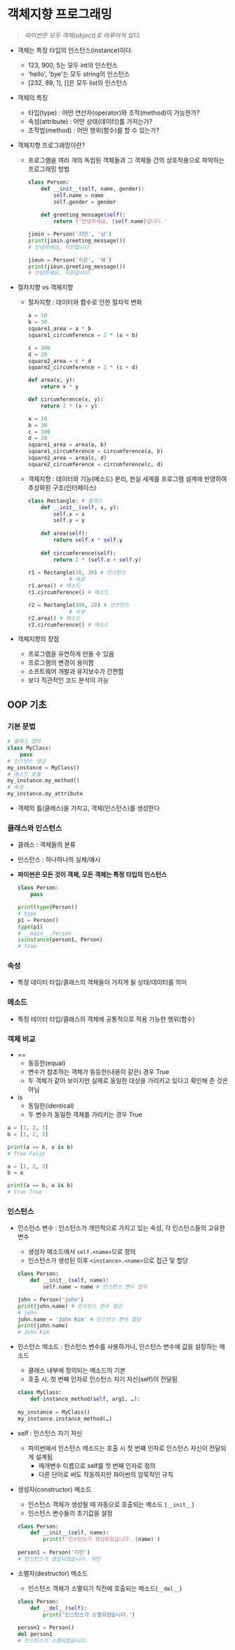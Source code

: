 # 객체지향 프로그래밍

> _파이썬은 모두 객체(object)로 이루어져 있다._

- 객체는 특정 타입의 인스턴스(instance)이다.
  - 123, 900, 5는 모두 int의 인스턴스
  - 'hello', 'bye'는 모두 string의 인스턴스
  - [232, 89, 1], []은 모두 list의 인스턴스

- 객체의 특징
  - 타입(type) :  어떤 연산자(operator)와 조작(method)이 가능한가?
  - 속성(attribute) : 어떤 상태(데이터)를 가지는가?
  - 조작법(method) : 어떤 행위(함수)를 할 수 있는가?

- 객체지향 프로그래밍이란?

  - 프로그램을 여러 개의 독립된 객체들과 그 객체들 간의 상호작용으로 파악하는 프로그래밍 방법

    ```python
    class Person:
        def __init__(self, name, gender):
            self.name = name
            self.gender = gender
            
        def greeting_message(self):
            return f'안녕하세요, {self.name}입니다.'
    ```

    ```python
    jimin = Person('지민', '남')
    print(jimin.greeting_message())
    # 안녕하세요, 지민입니다.
    
    jieun = Person('지은', '여')
    print(jieun.greeting_message())
    # 안녕하세요, 지은입니다.
    ```

- 절차지향 vs 객체지향

  - 절차지향 : 데이터와 함수로 인한 절차적 변화

    ```python
    a = 10
    b = 30
    square1_area = a * b
    square1_circumference = 2 * (a + b)
    
    c = 300
    d = 20
    square2_area = c * d
    square2_circumference = 2 * (c + d)
    ```

    ```python
    def area(x, y):
        return x * y
    
    def circumference(x, y):
        return 2 * (x + y)
    
    a = 10
    b = 30
    c = 300
    d = 20
    square1_area = area(a, b)
    square1_circumference = circumference(a, b)
    square2_area = area(c, d)
    square2_circumference = circumference(c, d)
    ```

  - 객체지향 : 데이터와 기능(메소드) 분리, 현실 세계를 프로그램 설계에 반영하여 추상화된 구조(인터페이스)

    ```python
    class Rectangle: # 클래스
        def __init__(self, x, y):
            self.x = x
            self.y = y
        
        def area(self):
            return self.x * self.y
        
        def circumference(self):
            return 2 * (self.x + self.y)
        
    r1 = Rectangle(10, 30) # 인스턴스
                 # 속성
    r1.area() # 메소드
    r1.circumference() # 메소드
    
    r2 = Rectangle(300, 20) # 인스턴스
                 # 속성
    r2.area() # 메소드
    r2.circumference() # 메소드
    ```

- 객체지향의 장점

  - 프로그램을 유연하게 만들 수 있음
  - 프로그램의 변경이 용이함
  - 소프트웨어 개발과 유지보수가 간편함
  - 보다 직관적인 코드 분석이 가능

## OOP 기초

### 기본 문법

```python
# 클래스 정의
class MyClass:
    pass
# 인스턴스 생성
my_instance = MyClass()
# 메소드 호출
my_instance.my_method()
# 속성
my_instance.my_attribute
```

- 객체의 틀(클래스)을 가지고, 객체(인스턴스)를 생성한다

### 클래스와 인스턴스

- 클래스 : 객체들의 분류

- 인스턴스 : 하나하나의 실체/예시

- **파이썬은 모든 것이 객체, 모든 객체는 특정 타입의 인스턴스**

  ```python
  class Person:
      pass
  
  print(type(Person))
  # type
  p1 = Person() 
  type(p1)
  # __main__.Person
  isinstance(person1, Person)
  # True
  ```

### 속성

- 특정 데이터 타입/클래스의 객체들이 가지게 될 상태/데이터를 의미

### 메소드

- 특정 테이터 타입/클래스의 객체에 공통적으로 적용 가능한 행위(함수)

### 객체 비교

- ==
  - 동등한(equal)
  - 변수가 참조하는 객체가 동등한(내용이 같은) 경우 True
  - 두 객체가 같아 보이지만 실제로 동일한 대상을 가리키고 있다고 확인해 준 것은 아님
- is
  - 동일한(identical)
  - 두 변수가 동일한 객체를 가리키는 경우 True

```python
a = [1, 2, 3]
b = [1, 2, 3]

print(a == b, a is b)
# True False
```

```python
a = [1, 2, 3]
b = a

print(a == b, a is b)
# True True 
```

### 인스턴스

- 인스턴스 변수 : 인스턴스가 개인적으로 가지고 있는 속성, 각 인스턴스들의 고유한 변수
  - 생성자 메소드에서 `self.<name>`으로 정의
  - 인스턴스가 생성된 이후 `<instance>.<name>`으로 접근 및 할당

  ```python
  class Person:
      def __init__(self, name):
          self.name = name # 인스턴스 변수 정의
  
  john = Person('john')
  print(john.name) # 인스턴스 변수 접근
  # john
  john.name = 'John Kim' # 인스턴스 변수 할당
  print(john.name)
  # John Kim
  ```

- 인스턴스 메소드 : 인스턴스 변수를 사용하거나, 인스턴스 변수에 값을 설정하는 메소드

  - 클래스 내부에 정의되는 메소드의 기본
  - 호출 시, 첫 번째 인자로 인스턴스 자기 자신(self)이 전달됨

  ```python
  class MyClass:
      def instance_method(self, arg1, …):
          
  my_instance = MyClass()
  my_instance.instance_method(…)
  ```

- self : 인스턴스 자기 자신

  - 파이썬에서 인스턴스 메소드는 호출 시 첫 번째 인자로 인스턴스 자신이 전달되게 설계됨
    - 매개변수 이름으로 self를 첫 번째 인자로 정의
    - 다른 단어로 써도 작동하지만 파이썬의 암묵적인 규칙

- 생성자(constructor) 메소드

  - 인스턴스 객체가 생성될 때 자동으로 호출되는 메소드 (`__init__`)
  - 인스턴스 변수들의 초기값을 설정

  ```python
  class Person:
      def __init__(self, name):
          print(f'인스턴스가 생성되었습니다. {name}')
          
  person1 = Person('지민')
  # 인스턴스가 생성되었습니다. 지민
  ```

- 소멸자(destructor) 메소드

  - 인스턴스 객체가 소멸되기 직전에 호출되는 메소드(`__del__`)

  ```python
  class Person:
      def __del__(self):
          print('인스턴스가 소멸되었습니다.')
          
  person1 = Person()
  del person1
  # 인스턴스가 소멸되었습니다.
  ```
